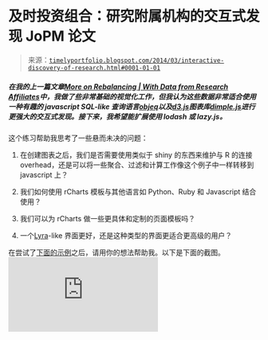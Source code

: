 <!--yml

分类：未分类

日期：2024-05-18 14:54:54

-->

# 及时投资组合：研究附属机构的交互式发现 JoPM 论文

> 来源：[`timelyportfolio.blogspot.com/2014/03/interactive-discovery-of-research.html#0001-01-01`](http://timelyportfolio.blogspot.com/2014/03/interactive-discovery-of-research.html#0001-01-01)

##### 在我的上一篇文章[More on Rebalancing | With Data from Research Affiliates](http://timelyportfolio.blogspot.com/2014/02/more-on-rebalancing-with-data-from.html)中，我做了些非常基础的视觉化工作，但我认为这些数据非常适合使用一种有趣的 javascript SQL-like 查询语言[objeq](https://github.com/agilosoftware/objeq)以及[d3.js](http://d3js.org)图表库[dimple.js](http://dimplejs.org)进行更强大的交互式发现。接下来，我希望能扩展使用 lodash 或 lazy.js。

这个练习帮助我思考了一些悬而未决的问题：

1.  在创建图表之后，我们是否需要使用类似于 shiny 的东西来维护与 R 的连接 overhead，还是可以将一些聚合、过滤和计算工作像这个例子中一样转移到 javascript 上？

1.  我们如何使用 rCharts 模板与其他语言如 Python、Ruby 和 Javascript 结合使用？

1.  我们可以为 rCharts 做一些更具体和定制的页面模板吗？

1.  一个[Lyra](http://idl.cs.washington.edu/projects/lyra/)-like 界面更好，还是这种类型的界面更适合更高级的用户？

在尝试了[下面的示例](http://timelyportfolio.github.io/rCharts_objeq/examples/rCharts_objeq_researchaffiliates.html)之后，请用你的想法帮助我。以下是下面的截图。![image](http://timelyportfolio.github.io/rCharts_objeq/examples/rCharts_objeq_researchaffiliates.html)
